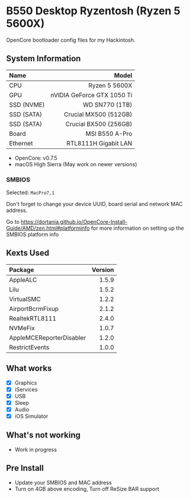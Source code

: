 # B550 Desktop Ryzentosh (Ryzen 5 5600X)
OpenCore bootloader config files for my Hackintosh.
## System Information
| Name       |                     Model |
| :--------- | ------------------------: |
| CPU        |             Ryzen 5 5600X |
| GPU        |nVIDIA GeForce GTX 1050 Ti |
| SSD (NVME) |            WD SN770 (1TB) |
| SSD (SATA) |     Crucial MX500 (512GB) |
| SSD (SATA) |     Crucial BX500 (256GB) |
| Board      |            MSI B550 A-Pro |
| Ethernet   |      RTL8111H Gigabit LAN |

- OpenCore: v0.7.5
- macOS High Sierra (May work on newer versions)
### SMBIOS
Selected: `MacPro7,1`

Don't forget to change your device UUID, board serial and network MAC address.

Go to https://dortania.github.io/OpenCore-Install-Guide/AMD/zen.html#platforminfo for more information on setting up the SMBIOS platform info
## Kexts Used
| Package                  | Version |
| :----------------------- | ------: |
| AppleALC                 |   1.5.9 |
| Lilu                     |   1.5.2 |
| VirtualSMC               |   1.2.2 |
| AirportBcrmFixup         |   2.1.2 |
| RealtekRTL8111           |   2.4.0 |
| NVMeFix                  |   1.0.7 |
| AppleMCEReporterDisabler |   1.2.0 |
| RestrictEvents           |   1.0.0 |
## What works
- [x] Graphics
- [x] iServices
- [x] USB
- [x] Sleep
- [x] Audio
- [x] iOS Simulator
## What's not working
- Work in progress
## Pre Install
- Update your SMBIOS and MAC address
- Turn on 4GB above encoding, Turn off ReSize BAR support
